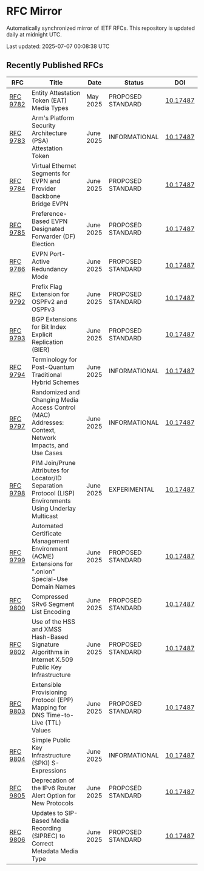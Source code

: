 # RFC Mirror

Automatically synchronized mirror of IETF RFCs. This repository is updated daily at midnight UTC.

Last updated: 2025-07-07 00:08:38 UTC

## Recently Published RFCs

| RFC | Title | Date | Status | DOI |
|-----|-------|------|--------|-----|
| [RFC 9782](rfcs/rfc9782.txt) | Entity Attestation Token (EAT) Media Types | May 2025 | PROPOSED STANDARD | [10.17487](https://doi.org/10.17487/RFC9782) |
| [RFC 9783](rfcs/rfc9783.txt) | Arm's Platform Security Architecture (PSA) Attestation Token | June 2025 | INFORMATIONAL | [10.17487](https://doi.org/10.17487/RFC9783) |
| [RFC 9784](rfcs/rfc9784.txt) | Virtual Ethernet Segments for EVPN and Provider Backbone Bridge EVPN | June 2025 | PROPOSED STANDARD | [10.17487](https://doi.org/10.17487/RFC9784) |
| [RFC 9785](rfcs/rfc9785.txt) | Preference-Based EVPN Designated Forwarder (DF) Election | June 2025 | PROPOSED STANDARD | [10.17487](https://doi.org/10.17487/RFC9785) |
| [RFC 9786](rfcs/rfc9786.txt) | EVPN Port-Active Redundancy Mode | June 2025 | PROPOSED STANDARD | [10.17487](https://doi.org/10.17487/RFC9786) |
| [RFC 9792](rfcs/rfc9792.txt) | Prefix Flag Extension for OSPFv2 and OSPFv3 | June 2025 | PROPOSED STANDARD | [10.17487](https://doi.org/10.17487/RFC9792) |
| [RFC 9793](rfcs/rfc9793.txt) | BGP Extensions for Bit Index Explicit Replication (BIER) | June 2025 | PROPOSED STANDARD | [10.17487](https://doi.org/10.17487/RFC9793) |
| [RFC 9794](rfcs/rfc9794.txt) | Terminology for Post-Quantum Traditional Hybrid Schemes | June 2025 | INFORMATIONAL | [10.17487](https://doi.org/10.17487/RFC9794) |
| [RFC 9797](rfcs/rfc9797.txt) | Randomized and Changing Media Access Control (MAC) Addresses: Context, Network Impacts, and Use Cases | June 2025 | INFORMATIONAL | [10.17487](https://doi.org/10.17487/RFC9797) |
| [RFC 9798](rfcs/rfc9798.txt) | PIM Join/Prune Attributes for Locator/ID Separation Protocol (LISP) Environments Using Underlay Multicast | June 2025 | EXPERIMENTAL | [10.17487](https://doi.org/10.17487/RFC9798) |
| [RFC 9799](rfcs/rfc9799.txt) | Automated Certificate Management Environment (ACME) Extensions for ".onion" Special-Use Domain Names | June 2025 | PROPOSED STANDARD | [10.17487](https://doi.org/10.17487/RFC9799) |
| [RFC 9800](rfcs/rfc9800.txt) | Compressed SRv6 Segment List Encoding | June 2025 | PROPOSED STANDARD | [10.17487](https://doi.org/10.17487/RFC9800) |
| [RFC 9802](rfcs/rfc9802.txt) | Use of the HSS and XMSS Hash-Based Signature Algorithms in Internet X.509 Public Key Infrastructure | June 2025 | PROPOSED STANDARD | [10.17487](https://doi.org/10.17487/RFC9802) |
| [RFC 9803](rfcs/rfc9803.txt) | Extensible Provisioning Protocol (EPP) Mapping for DNS Time-to-Live (TTL) Values | June 2025 | PROPOSED STANDARD | [10.17487](https://doi.org/10.17487/RFC9803) |
| [RFC 9804](rfcs/rfc9804.txt) | Simple Public Key Infrastructure (SPKI) S-Expressions | June 2025 | INFORMATIONAL | [10.17487](https://doi.org/10.17487/RFC9804) |
| [RFC 9805](rfcs/rfc9805.txt) | Deprecation of the IPv6 Router Alert Option for New Protocols | June 2025 | PROPOSED STANDARD | [10.17487](https://doi.org/10.17487/RFC9805) |
| [RFC 9806](rfcs/rfc9806.txt) | Updates to SIP-Based Media Recording (SIPREC) to Correct Metadata Media Type | June 2025 | PROPOSED STANDARD | [10.17487](https://doi.org/10.17487/RFC9806) |
